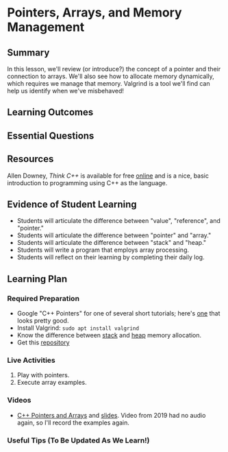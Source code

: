 <!--
This "lecture" or "lesson" template is adapted from the one provided here:
 http://www.buffalo.edu/ubcei/enhance/teaching/lesson-planning.html
Although the page produced from this is learner-facing, some of the
lesson plan structure
-->

# Pointers, Arrays, and Memory Management                          

## Summary

<!--
Short description of the lesson.
-->

In this lesson, we'll review (or introduce?) the concept of a pointer
and their connection to arrays.  We'll also see how to allocate memory
dynamically, which requires we manage that memory.  Valgrind is a tool
we'll find can help us identify when we've misbehaved!


<!--
********* STAGE 1 - DESIRED RESULTS ********************************************
-->

## Learning Outcomes

<!--
      What course goals or outcomes will this lesson address?
-->



## Essential Questions

<!--
      What question(s) will your students be able to answer by the end of
      instruction?
-->

## Resources

<!--
      What resources can be made available to your student to support their
      active learning?
      What formats are best suited to complement your course material?
-->

Allen Downey, *Think C++* is available for
free [online](http://greenteapress.com/thinkcpp/thinkCScpp.pdf) and is a nice,
basic introduction to programming using C++ as the language.





<!--
********* STAGE 2 - ASSESSMENT EVIDENCE ****************************************
-->

##  Evidence of Student Learning

<!--
      How will you assess students’ prior knowledge?
      What criteria will be used to assess student performance?
      What evidence will be collected to demonstrate achievement?
      How will students reflect and self-assess their learning?
-->

  - Students will articulate the difference between "value", "reference",
    and "pointer."
  - Students will articulate the difference between "pointer" and "array."
  - Students will articulate the difference between "stack" and "heap."
  - Students will write a program that employs array processing.
  - Students will reflect on their learning by completing their daily log.

<!--
********* STAGE 3 - LEARNING PLAN ****************************************
-->


## Learning Plan

<!--
List the steps in chronological order to create a timeline of what
will occur in your lesson.

Consider how each of the components below will be included in your
lesson if applicable:

   - Anticipatory Sets/Hooks
       * How will you introduce the material and capture their attention?
   - Teacher Modeling
       * What instructional content and techniques will be incorporated
         into this lesson?
   - Guided Practice
       * How will you scaffold information for your students?
       * How will collaborative learning be used?
   - Learning Activities
       * How will students actively engage with the material?
       * How will students work towards achievement of the learning outcomes?
   - Independent Practice
       * How will students show evidence of learning?
   - Reflection
       * What have you learned about your teaching and content covered in this unit?
       * What changes or adjustments could you make?
       * What were the strongest features of your unit?
       * What are your overall reflections in the course to this point?
   - Conclusion and Preview
       * What should students take away from this lesson?
       * What will happen next? Why?
-->

### Required Preparation

  - Google "C++ Pointers" for one of several short tutorials;
    here's [one](https://gist.github.com/ericandrewlewis/720c374c29bbafadedc9)
    that looks pretty good.  
  - Install Valgrind: `sudo apt install valgrind`
  - Know the difference
    between [stack](https://www.geeksforgeeks.org/stack-vs-heap-memory-allocation/)
    and [heap](https://www.geeksforgeeks.org/stack-vs-heap-memory-allocation/) memory allocation.
  - Get this [repository](https://github.com/me701/cpp_pointers_and_arrays)

### Live Activities

  1. Play with pointers.
  2. Execute array examples.

### Videos

- [C++ Pointers and Arrays](tbd)
  and [slides](https://github.com/robertsj/me701/blob/f2019/lectures/PointersArraysAndMemoryManagement.ipynb).
  Video from 2019 had no audio again, so I'll record the examples again.



### Useful Tips (To Be Updated As We Learn!)


<!--  

NOTES  




-->
